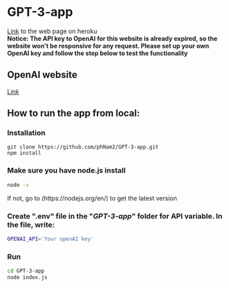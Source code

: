 # GPT-3-app
[Link](https://openai-search-app.herokuapp.com) to the web page on heroku<br />
__Notice: The API key to OpenAI for this website is already expired, so the website won't be responsive for any request. Please set up your own OpenAI key and follow the step below to test the functionality__

## OpenAI website
[Link](https://openai.com/api/)

## How to run the app from local:
### Installation
```shell
git clone https://github.com/phNam2/GPT-3-app.git
npm install
```
### Make sure you have node.js install
```bash
node -v
```
<p>If not, go to (https://nodejs.org/en/) to get the latest version</p>

### Create ".env" file in the "_GPT-3-app_" folder for API variable. In the file, write:
```bash
OPENAI_API='Your openAI key'
```

### Run
```bash
cd GPT-3-app
node index.js
```